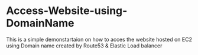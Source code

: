 # Access-Website-using-DomainName
This is a simple demonstartaion on how to acces the website hosted on EC2 using Domain name created by Route53 &amp; Elastic Load balancer
